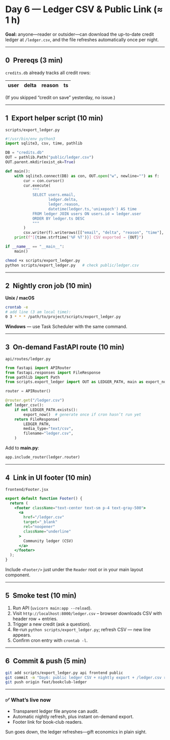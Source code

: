 # Day 6 — Ledger CSV & Public Link (≈ 1 h)

**Goal:** anyone—reader or outsider—can download the up-to-date credit ledger at `/ledger.csv`, and the file refreshes automatically once per night.

---

## 0 Prereqs (3 min)

`credits.db` already tracks all credit rows:

| user | delta | reason | ts |
| ---- | ----- | ------ | -- |

(If you skipped “credit on save” yesterday, no issue.)

---

## 1 Export helper script (10 min)

`scripts/export_ledger.py`

```python
#!/usr/bin/env python3
import sqlite3, csv, time, pathlib

DB = "credits.db"
OUT = pathlib.Path("public/ledger.csv")
OUT.parent.mkdir(exist_ok=True)

def main():
    with sqlite3.connect(DB) as con, OUT.open("w", newline="") as f:
        cur = con.cursor()
        cur.execute(
            """
            SELECT users.email,
                   ledger.delta,
                   ledger.reason,
                   datetime(ledger.ts,'unixepoch') AS time
            FROM ledger JOIN users ON users.id = ledger.user
            ORDER BY ledger.ts DESC
            """
        )
        csv.writer(f).writerows([["email", "delta", "reason", "time"], *cur.fetchall()])
    print(f"[{time.strftime('%F %T')}] CSV exported → {OUT}")

if __name__ == "__main__":
    main()
```

```bash
chmod +x scripts/export_ledger.py
python scripts/export_ledger.py   # check public/ledger.csv
```

---

## 2 Nightly cron job (10 min)

**Unix / macOS**

```bash
crontab -e
# add line (3 am local time):
0 3 * * * /path/to/project/scripts/export_ledger.py
```

**Windows** — use Task Scheduler with the same command.

---

## 3 On-demand FastAPI route (10 min)

`api/routes/ledger.py`

```python
from fastapi import APIRouter
from fastapi.responses import FileResponse
from pathlib import Path
from scripts.export_ledger import OUT as LEDGER_PATH, main as export_now

router = APIRouter()

@router.get("/ledger.csv")
def ledger_csv():
    if not LEDGER_PATH.exists():
        export_now()  # generate once if cron hasn’t run yet
    return FileResponse(
        LEDGER_PATH,
        media_type="text/csv",
        filename="ledger.csv",
    )
```

Add to **main.py**:

```python
app.include_router(ledger.router)
```

---

## 4 Link in UI footer (10 min)

`frontend/Footer.jsx`

```jsx
export default function Footer() {
  return (
    <footer className="text-center text-sm p-4 text-gray-500">
      <a
        href="/ledger.csv"
        target="_blank"
        rel="noopener"
        className="underline"
      >
        Community ledger (CSV)
      </a>
    </footer>
  );
}
```

Include `<Footer/>` just under the `Reader` root or in your main layout component.

---

## 5 Smoke test (10 min)

1. Run API (`uvicorn main:app --reload`).
2. Visit `http://localhost:8000/ledger.csv` – browser downloads CSV with header row + entries.
3. Trigger a new credit (ask a question).
4. Re-run `python scripts/export_ledger.py`; refresh CSV — new line appears.
5. Confirm cron entry with `crontab -l`.

---

## 6 Commit & push (5 min)

```bash
git add scripts/export_ledger.py api frontend public
git commit -m "Day6: public ledger CSV + nightly export + /ledger.csv route"
git push origin feat/bookclub-ledger
```

---

### ✅ What’s live now

* Transparent ledger file anyone can audit.
* Automatic nightly refresh, plus instant on-demand export.
* Footer link for book-club readers.

Sun goes down, the ledger refreshes—gift economics in plain sight.
